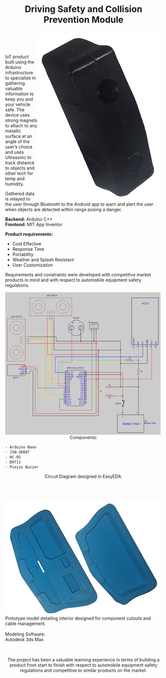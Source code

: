 # <p align="center">Driving Safety and Collision Prevention Module</p>

<img align="right" width="400" src="Assets/black.png">

<br/>
<br/>
<br/>

IoT product built using the Arduino infrastructure to specialize in gathering valuable information to keep you and
your vehicle safe. The device uses strong magnets to attach to any metallic surface at an angle of the user’s choice and uses Ultrasonic
to track distance to objects and other tech for temp and humidity. 

Gathered data is relayed to the user through Bluetooth to the Android app to warn and alert the user when objects are detected within range posing a danger.

**Backend:**   Arduino C++  
**Frontend:** MIT App Inventor

**Product requirements:**
- Cost Effective
- Response Time
- Portability
- Weather and Splash Resistant
- User Customization  

Requirements and constraints were developed with competitive market products in mind and with respect to automobile equipment safety regulations.
<br clear="right"/>

<img align="left" width="500" src="Assets/Schematic_Drive Safe Circuit_2022-05-14 (1).png">  

<p align="center">  
<br/>
<br/>
<br/>
Components:  
  
    - Arduino Nano
    - JSN-SR04T
    - HC-05
    - DHT11
    - Piezzo Buzzer  
</p>

<p align="center">  
Circuit Diagram designed in EasyEDA.  
</p>
<br clear="left"/>

# 

<img align="right" width="600" src="Assets/blue.png">  
<br/>
<br/>
<br/>
<br/>
<br/>
<br/>
<br/>
Prototype model detailing interior designed for component cutouts and cable management.
<br/>
<br/>
Modeling Software:  
<br/>
Autodesk 3ds Max

<br clear="right"/>

<br/>
<br/>
<p align="center">
  The project has been a valuable learning experience in terms of building a product from start to finish with respect to automobile equipment safety regulations and competitive to similar products on the market.
</p>




